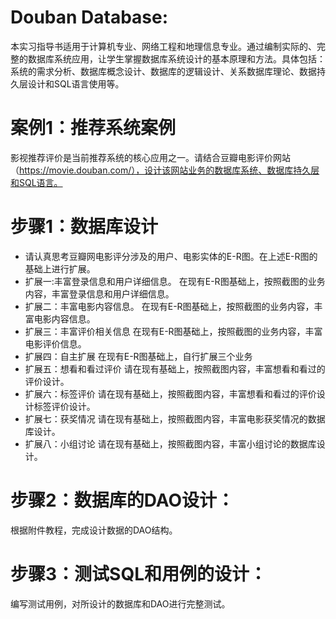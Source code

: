 # Douban Database:
本实习指导书适用于计算机专业、网络工程和地理信息专业。通过编制实际的、完整的数据库系统应用，让学生掌握数据库系统设计的基本原理和方法。具体包括：系统的需求分析、数据库概念设计、数据库的逻辑设计、关系数据库理论、数据持久层设计和SQL语言使用等。

# 案例1：推荐系统案例
影视推荐评价是当前推荐系统的核心应用之一。请结合豆瓣电影评价网站（https://movie.douban.com/），设计该网站业务的数据库系统、数据库持久层和SQL语言。

# 步骤1：数据库设计
  - 请认真思考豆瓣网电影评分涉及的用户、电影实体的E-R图。在上述E-R图的基础上进行扩展。
  - 扩展一:丰富登录信息和用户详细信息。
在现有E-R图基础上，按照截图的业务内容，丰富登录信息和用户详细信息。
 - 扩展二：丰富电影内容信息。
在现有E-R图基础上，按照截图的业务内容，丰富电影内容信息。
 - 扩展三：丰富评价相关信息
在现有E-R图基础上，按照截图的业务内容，丰富电影评价信息。
 -  扩展四：自主扩展
在现有E-R图基础上，自行扩展三个业务
 - 扩展五：想看和看过评价
请在现有基础上，按照截图内容，丰富想看和看过的评价设计。
 - 扩展六：标签评价
请在现有基础上，按照截图内容，丰富想看和看过的评价设计标签评价设计。
 - 扩展七：获奖情况
请在现有基础上，按照截图内容，丰富电影获奖情况的数据库设计。
 - 扩展八：小组讨论
请在现有基础上，按照截图内容，丰富小组讨论的数据库设计。

# 步骤2：数据库的DAO设计：
根据附件教程，完成设计数据的DAO结构。
# 步骤3：测试SQL和用例的设计：
编写测试用例，对所设计的数据库和DAO进行完整测试。


